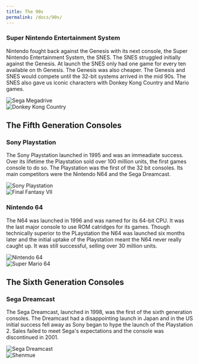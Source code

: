 ```yaml
---
title: The 90s
permalink: /docs/90s/
---
```


### Super Nintendo Entertainment System

Nintendo fought back against the Genesis with its next console, the Super Nintendo Entertainment System, the SNES. The SNES struggled initially against the Genesis. At launch the SNES only had one game for every ten available on th Genesis. The Genesis was also cheaper. The Genesis and SNES would compete until the 32-bit systems arrived in the mid 90s. The SNES also gave us iconic characters with Donkey Kong Country and Mario games.

<div class="row">
    <div class="col-md-6">        
        <img src="{{ "/assets/img/snes.jpg" | relative_url }}" alt="Sega Megadrive" class="img-responsive">
    </div>
    <div class="col-md-6">            
        <img src="{{ "/assets/img/dkc.jpg" | relative_url }}" alt="Donkey Kong Country" class="img-responsive">
    </div>
</div>

## The Fifth Generation Consoles

### Sony Playstation

The Sony Playstation launched in 1995 and was an immeadiate success. Over its lifetime the Playstation sold over 100 million units, the first games console to do so. The Playstation was the first of the 32 bit consoles. Its main competitors were the Nintendo N64 and the Sega Dreamcast.

<div class="row">
    <div class="col-md-6">        
        <img src="{{ "/assets/img/ps.jpg" | relative_url }}" alt="Sony Playstation" class="img-responsive">
    </div>
    <div class="col-md-6">            
        <img src="{{ "/assets/img/ffvii.jpg" | relative_url }}" alt="Final Fantasy VII" class="img-responsive">
    </div>
</div>

### Nintendo 64

The N64 was launched in 1996 and was named for its 64-bit CPU. It was the last major console to use ROM catridges for its games. Though technically superior to the PLaystation the N64 was launched six months later and the initial uptake of the Playstation meant the N64 never really caught up. It was still successful, selling over 30 million units.

<div class="row">
    <div class="col-md-6">        
        <img src="{{ "/assets/img/n64.jpg" | relative_url }}" alt="Nintendo 64" class="img-responsive">
    </div>
    <div class="col-md-6">            
        <img src="{{ "/assets/img/supermario.jpg" | relative_url }}" alt="Super Mario 64" class="img-responsive">        
    </div>
</div>

## The Sixth Generation Consoles

### Sega Dreamcast

The Sega Dreamcast, launched in 1998, was the first of the sixth generation consoles. The Dreamcast had a disappointing launch in Japan and in the US initial success fell away as Sony began to hype the launch of the Playstation 2. Sales failed to meet Sega's expectations and the console was discontinued in 2001. 

<div class="row">
    <div class="col-md-6">        
        <img src="{{ "/assets/img/dreamcast.jpg" | relative_url }}" alt="Sega Dreamcast" class="img-responsive">
    </div>
    <div class="col-md-6">            
        <img src="{{ "/assets/img/shenmue.jpg" | relative_url }}" alt="Shenmue" class="img-responsive">        
    </div>
</div>

